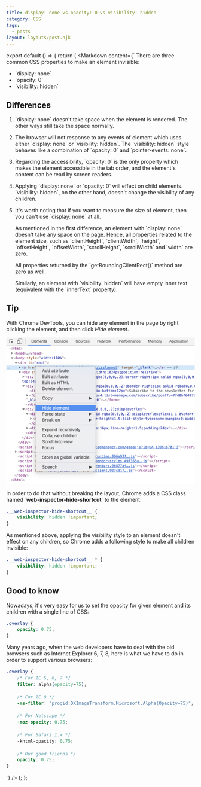 ```yaml
---
title: display: none vs opacity: 0 vs visibility: hidden
category: CSS
tags:
  - posts
layout: layouts/post.njk
---
```


export default () => {
    return (
<Markdown
    content={`
There are three common CSS properties to make an element invisible:

* \`display: none\`
* \`opacity: 0\`
* \`visibility: hidden\`

## Differences

1. \`display: none\` doesn't take space when the element is rendered. 
    The other ways still take the space normally.

2.  The browser will not response to any events of element which uses either \`display: none\` or  \`visibility: hidden\`.
    The \`visibility: hidden\` style behaves like a combination of \`opacity: 0\` and \`pointer-events: none\`.

3. Regarding the accessibility, \`opacity: 0\` is the only property which makes the element accessible in the tab order,
    and the element's content can be read by screen readers.

4. Applying \`display: none\` or \`opacity: 0\` will effect on child elements. \`visibility: hidden\`, on the other hand, 
    doesn't change the visibility of any children.

5. It's worth noting that if you want to measure the size of element, then you can't use \`display: none\` at all.

    As mentioned in the first difference, an element with \`display: none\` doesn't take any space on the page. 
    Hence, all properties related to the element size, such as \`clientHeight\`, \`clientWidth\`, \`height\`, \`offsetHeight\`, 
    \`offsetWidth\`, \`scrollHeight\`, \`scrollWidth\` and \`width\` are zero.

    All properties returned by the \`getBoundingClientRect()\` method are zero as well.

    Similarly, an element with \`visibility: hidden\` will have empty inner text (equivalent with the \`innerText\` property).

## Tip

With Chrome DevTools, you can hide any element in the page by right clicking the element, and then click _Hide element_.

![Hide element with Chrome DevTools](/assets/hide-element-chrome.png)

In order to do that without breaking the layout, Chrome adds a CSS class named \`__web-inspector-hide-shortcut__\` to the element:

~~~ css
.__web-inspector-hide-shortcut__ {
    visibility: hidden !important;
}
~~~

As mentioned above, applying the visibility style to an element doesn't effect on any children, 
so Chrome adds a following style to make all children invisible:

~~~ css
.__web-inspector-hide-shortcut__ * {
    visibility: hidden !important;
}
~~~

## Good to know

Nowadays, it's very easy for us to set the opacity for given element and its children with a single line of CSS:

~~~ css
.overlay {
    opacity: 0.75;
}
~~~

Many years ago, when the web developers have to deal with the old browsers such as Internet Explorer 6, 7, 8, 
here is what we have to do in order to support various browsers:

~~~ css
.overlay {
    /* For IE 5, 6, 7 */
    filter: alpha(opacity=75);
    
    /* For IE 8 */
    -ms-filter: "progid:DXImageTransform.Microsoft.Alpha(Opacity=75)";
    
    /* For Netscape */
    -moz-opacity: 0.75;
    
    /* For Safari 1.x */
    -khtml-opacity: 0.75;
    
    /* Our good friends */
    opacity: 0.75;
}
~~~
`}
/>
    );
};
